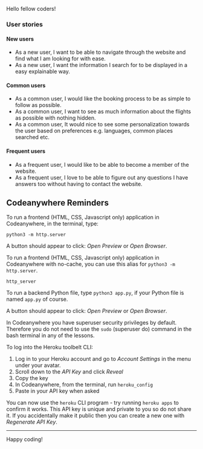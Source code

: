 Hello fellow coders!

### User stories

#### New users

- As a new user, I want to be able to navigate through the website and find what I am looking for with ease.
- As a new user, I want the information I search for to be displayed in a easy explainable way.

#### Common users

- As a common user, I would like the booking process to be as simple to follow as possible.
- As a common user, I want to see as much information about the flights as possible with nothing hidden.
- As a common user, It would nice to see some personalization towards the user based on preferences e.g. languages, common places searched etc.

#### Frequent users

- As a frequent user, I would like to be able to become a member of the website.
- As a frequent user, I love to be able to figure out any questions I have answers too without having to contact the website.

## Codeanywhere Reminders

To run a frontend (HTML, CSS, Javascript only) application in Codeanywhere, in the terminal, type:

`python3 -m http.server`

A button should appear to click: _Open Preview_ or _Open Browser_.

To run a frontend (HTML, CSS, Javascript only) application in Codeanywhere with no-cache, you can use this alias for `python3 -m http.server`.

`http_server`

To run a backend Python file, type `python3 app.py`, if your Python file is named `app.py` of course.

A button should appear to click: _Open Preview_ or _Open Browser_.

In Codeanywhere you have superuser security privileges by default. Therefore you do not need to use the `sudo` (superuser do) command in the bash terminal in any of the lessons.

To log into the Heroku toolbelt CLI:

1. Log in to your Heroku account and go to _Account Settings_ in the menu under your avatar.
2. Scroll down to the _API Key_ and click _Reveal_
3. Copy the key
4. In Codeanywhere, from the terminal, run `heroku_config`
5. Paste in your API key when asked

You can now use the `heroku` CLI program - try running `heroku apps` to confirm it works. This API key is unique and private to you so do not share it. If you accidentally make it public then you can create a new one with _Regenerate API Key_.

---

Happy coding!
